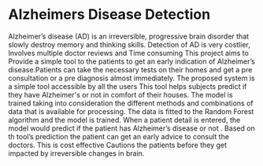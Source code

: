 # Alzheimers Disease Detection
Alzheimer’s disease (AD) is an irreversible, progressive brain disorder that slowly destroy memory and thinking skills. 
Detection of AD is very costlier, Involves multiple doctor reviews and Time consuming
This project  aims to Provide a simple tool to the patients to get an early indication of Alzheimer’s disease.Patients can take the necessary tests on their homes and get a pre consultation or a pre diagnosis almost immediately. 
The proposed system is a simple tool accessible by all the users 
This tool helps subjects predict if they have Alzheimer's or not in comfort of their houses. The model is trained taking into consideration the different methods and combinations of data that is available for processing. The data is fitted to the Random Forest algorithm and the model is trained. When a patient detail is entered, the model would predict if the patient has Alzheimer’s disease or not .
Based on th tool’s prediction the patient  can get an early advice to consult the doctors.
This is cost effective 
Cautions the patients before they get impacted by  irreversible changes  in brain.

